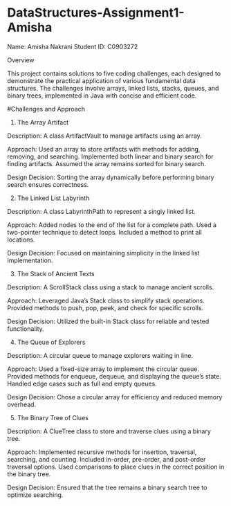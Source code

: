 # DataStructures-Assignment1-Amisha
Name: Amisha Nakrani
Student ID: C0903272

Overview

This project contains solutions to five coding challenges, each designed to demonstrate the practical application of various fundamental data structures. The challenges involve arrays, linked lists, stacks, queues, and binary trees, implemented in Java with concise and efficient code.


#Challenges and Approach

1. The Array Artifact

Description: A class ArtifactVault to manage artifacts using an array.

Approach:
Used an array to store artifacts with methods for adding, removing, and searching.
Implemented both linear and binary search for finding artifacts.
Assumed the array remains sorted for binary search.

Design Decision: Sorting the array dynamically before performing binary search ensures correctness.

2. The Linked List Labyrinth

Description: A class LabyrinthPath to represent a singly linked list.

Approach:
Added nodes to the end of the list for a complete path.
Used a two-pointer technique to detect loops.
Included a method to print all locations.

Design Decision: Focused on maintaining simplicity in the linked list implementation.

3. The Stack of Ancient Texts
   
Description: A ScrollStack class using a stack to manage ancient scrolls.

Approach:
Leveraged Java’s Stack class to simplify stack operations.
Provided methods to push, pop, peek, and check for specific scrolls.

Design Decision: Utilized the built-in Stack class for reliable and tested functionality.

4. The Queue of Explorers
   
Description: A circular queue to manage explorers waiting in line.

Approach:
Used a fixed-size array to implement the circular queue.
Provided methods for enqueue, dequeue, and displaying the queue’s state.
Handled edge cases such as full and empty queues.

Design Decision: Chose a circular array for efficiency and reduced memory overhead.

5. The Binary Tree of Clues
   
Description: A ClueTree class to store and traverse clues using a binary tree.

Approach:
Implemented recursive methods for insertion, traversal, searching, and counting.
Included in-order, pre-order, and post-order traversal options.
Used comparisons to place clues in the correct position in the binary tree.

Design Decision: Ensured that the tree remains a binary search tree to optimize searching.
